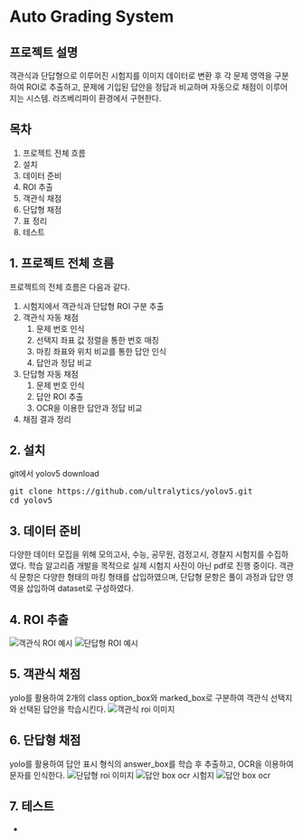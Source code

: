 # Auto Grading System


## 프로젝트 설명
객관식과 단답형으로 이루어진 시험지를 이미지 데이터로 변환 후 각 문제 영역을 구분하여 ROI로 추출하고, 문제에 기입된 답안을 정답과 비교하며 자동으로 채점이 이루어지는 시스템. 라즈베리파이 환경에서 구현한다.


## 목차
1. 프로젝트 전체 흐름
2. 설치
3. 데이터 준비
4. ROI 추출
5. 객관식 채점
6. 단답형 채점
7. 표 정리
8. 테스트


## 1. 프로젝트 전체 흐름
프로젝트의 전체 흐름은 다음과 같다.

1. 시험지에서 객관식과 단답형 ROI 구분 추출
2. 객관식 자동 채점
    1. 문제 번호 인식
    2. 선택지 좌표 값 정렬을 통한 번호 매칭
    3. 마킹 좌표와 위치 비교를 통한 답안 인식
    4. 답안과 정답 비교
3. 단답형 자동 채점
    1. 문제 번호 인식
    2. 답안 ROI 추출
    3. OCR을 이용한 답안과 정답 비교
4. 채점 결과 정리


## 2. 설치
git에서 yolov5 download
<pre>git clone https://github.com/ultralytics/yolov5.git
cd yolov5  </pre>   

## 3. 데이터 준비
다양한 데이터 모집을 위해 모의고사, 수능, 공무원, 검정고시, 경찰지 시험지를 수집하였다. 학습 알고리즘 개발을 목적으로 실제 시험지 사진이 아닌 pdf로 진행 중이다. 객관식 문항은 다양한 형태의 마킹 형태를 삽입하였으며, 단답형 문항은 풀이 과정과 답안 영역을 삽입하여 dataset로 구성하였다.


## 4. ROI 추출
![객관식 ROI 예시](img/roi/image_warp_001.jpg)
![단답형 ROI 예시](img/roi/image_shortanswer_20.jpg)

## 5. 객관식 채점
yolo를 활용하여 2개의 class option_box와 marked_box로 구분하여 객관식 선택지와 선택된 답안을 학습시킨다.
![객관식 roi 이미지](img/multians/test.png)


## 6. 단답형 채점
yolo를 활용하여 답안 표시 형식의 answer_box를 학습 후 추출하고, OCR을 이용하여 문자를 인식한다.
![단답형 roi 이미지](img/short_answer/단답_정확1.png)
![답안 box ocr 시험지](img/short_answer/ocr_정확1시험지.png)
![답안 box ocr](img/short_answer/ocr_정확1.png)


## 7. 테스트
-
